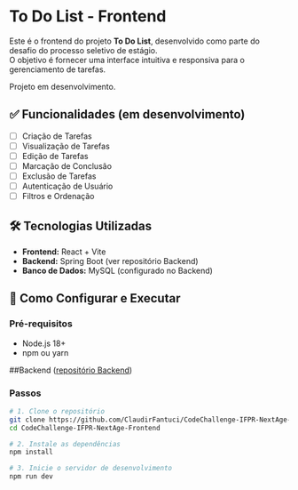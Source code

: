 # To Do List - Frontend

Este é o frontend do projeto **To Do List**, desenvolvido como parte do desafio do processo seletivo de estágio.  
O objetivo é fornecer uma interface intuitiva e responsiva para o gerenciamento de tarefas.

Projeto em desenvolvimento.

## ✅ Funcionalidades (em desenvolvimento)
- [ ] Criação de Tarefas
- [ ] Visualização de Tarefas
- [ ] Edição de Tarefas
- [ ] Marcação de Conclusão
- [ ] Exclusão de Tarefas
- [ ] Autenticação de Usuário
- [ ] Filtros e Ordenação

## 🛠 Tecnologias Utilizadas
- **Frontend:** React + Vite
- **Backend:** Spring Boot (ver repositório Backend)
- **Banco de Dados:** MySQL (configurado no Backend)

## 🚀 Como Configurar e Executar
### Pré-requisitos
- Node.js 18+
- npm ou yarn

##Backend ([repositório Backend](https://github.com/ClaudirFantuci/CodeChallenge-IFPR-NextAge-Backend))

### Passos
```bash
# 1. Clone o repositório
git clone https://github.com/ClaudirFantuci/CodeChallenge-IFPR-NextAge-Frontend.git
cd CodeChallenge-IFPR-NextAge-Frontend

# 2. Instale as dependências
npm install

# 3. Inicie o servidor de desenvolvimento
npm run dev
